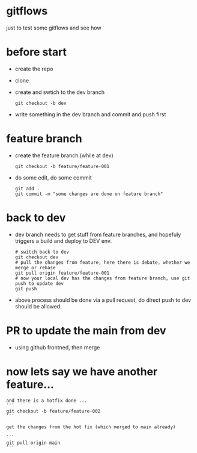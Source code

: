 # gitflows
just to test some gitflows and see how


# before start

* create the repo
* clone
* create and swtich to the dev branch

    ```
    git checkout -b dev
    ```

* write something in the dev branch and commit and push first

# feature branch

* create the feature branch (while at dev)

    ```
    git checkout -b feature/feature-001
    ```

* do some edit, do some commit

    ```
    git add .
    git commit -m "some changes are done on feature branch"
    ```

# back to dev

* dev branch needs to get stuff from feature branches, and hopefuly triggers a build and deploy to DEV env.


    ```
    # switch back to dev
    git checkout dev
    # pull the changes from feature, here there is debate, whether we merge or rebase
    git pull origin feature/feature-001
    # now your local dev has the changes from feature branch, use git push to update dev
    git push
    ```

* above process should be done via a pull request, do direct push to dev should be allowed.

# PR to update the main from dev

* using github frontned, then merge

# now lets say we have another feature...

    and there is a hotfix done ...
    ```
    git checkout -b feature/feature-002
    ```

    get the changes from the hot fix (which merged to main already)

    ```
    git pull origin main
    ```

